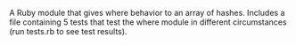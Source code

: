 A Ruby module that gives where behavior to an array of hashes. 
Includes a file containing 5 tests that test the where module in different circumstances (run tests.rb to see test results).

